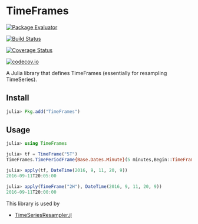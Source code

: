 # TimeFrames

[![Package Evaluator](http://pkg.julialang.org/badges/TimeFrames_0.5.svg)](http://pkg.julialang.org/?pkg=TimeFrames)

[![Build Status](https://travis-ci.org/femtotrader/TimeFrames.jl.svg?branch=master)](https://travis-ci.org/femtotrader/TimeFrames.jl)

[![Coverage Status](https://coveralls.io/repos/femtotrader/TimeFrames.jl/badge.svg?branch=master&service=github)](https://coveralls.io/github/femtotrader/TimeFrames.jl?branch=master)

[![codecov.io](http://codecov.io/github/femtotrader/TimeFrames.jl/coverage.svg?branch=master)](http://codecov.io/github/femtotrader/TimeFrames.jl?branch=master)

A Julia library that defines TimeFrames (essentially for resampling TimeSeries).

## Install

```julia
julia> Pkg.add("TimeFrames")
```

## Usage

```julia
julia> using TimeFrames

julia> tf = TimeFrame("5T")
TimeFrames.TimePeriodFrame{Base.Dates.Minute}(5 minutes,Begin::TimeFrames.Boundary = 1)

julia> apply(tf, DateTime(2016, 9, 11, 20, 9))
2016-09-11T20:05:00

julia> apply(TimeFrame("2H"), DateTime(2016, 9, 11, 20, 9))
2016-09-11T20:00:00
```

This library is used by
 - [TimeSeriesResampler.jl](https://github.com/femtotrader/TimeSeriesResampler.jl)
